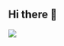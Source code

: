 ## Hi there 👋

![](https://komarev.com/ghpvc/?username=sora7672&color=blueviolet&style=flat-square&label=Number+of+Profileviews:)


<!--
**sora7672/sora7672** is a ✨ _special_ ✨ repository because its `README.md` (this file) appears on your GitHub profile.

Here are some ideas to get you started:

- 🔭 I’m currently working on ...
- 🌱 I’m currently learning ...
- 👯 I’m looking to collaborate on ...
- 🤔 I’m looking for help with ...
- 💬 Ask me about ...
- 📫 How to reach me: ...
- 😄 Pronouns: ...
- ⚡ Fun fact: ...
-->
